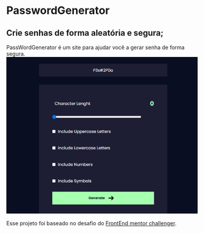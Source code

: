 # PasswordGenerator

## Crie senhas de forma aleatória e segura;
PassWordGenerator é um site para ajudar você a gerar senha de forma segura. 
![Project image](./src/assets/screenshot.png)

Esse projeto foi baseado no desafio do [ FrontEnd mentor challenger](https://www.frontendmentor.io/challenges/password-generator-app-Mr8CLycqjh).

